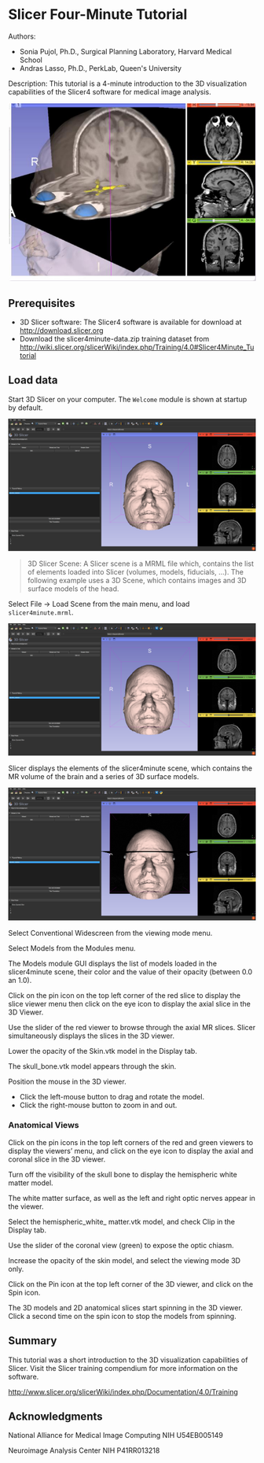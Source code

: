 # Slicer Four-Minute Tutorial

Authors:
- Sonia Pujol, Ph.D., Surgical Planning Laboratory, Harvard Medical School
- Andras Lasso, Ph.D., PerkLab, Queen's University

Description: This tutorial is a 4-minute introduction to the 3D visualization
capabilities of the Slicer4 software for medical image analysis.

<!-- Various illustrative images that are used in the markdown file is stored in Images folder. These images are not translated or processed in any way. -->

![](Images/Introduction.png)

## Prerequisites

- 3D Slicer software: The Slicer4 software is available for download at http://download.slicer.org
- Download the slicer4minute-data.zip training dataset from http://wiki.slicer.org/slicerWiki/index.php/Training/4.0#Slicer4Minute_Tutorial

## Load data

Start 3D Slicer on your computer. The `Welcome` module is shown at startup by default.

<!-- If the caption of an image starts with "Screenshot" that indicates that it is a screenshot that needs translation. -->

![Screenshot](Screenshots/en-US/001-part1-startup.png)

> 3D Slicer Scene:
A Slicer scene is a MRML file which, contains the list of elements loaded into Slicer (volumes, models, fiducials, ...). The following example uses a 3D Scene, which contains images and 3D surface models of the head.

Select File -> Load Scene from the main menu, and load `slicer4minute.mrml`.

<!-- Annotations are stored in the image caption. Note that the same image can be reused multiple times, with different annotations in the same tutorial. -->

![Screenshot:{click:menu/File}](Screenshots/en-US/001-part1-startup.png)

Slicer displays the elements of the slicer4minute scene, which contains the MR volume of
the brain and a series of 3D surface models.

![Screenshot](Screenshots/en-US/002-part1-after-scene-load.png)

Select Conventional Widescreen from the viewing mode menu.

Select Models from the Modules menu.

The Models module GUI displays the list of models loaded in the slicer4minute scene, their color and the value of their opacity (between 0.0 an 1.0).

Click on the pin icon on the top left corner of the red slice to display the slice viewer menu then click on the eye icon to display the axial slice in the 3D Viewer.

Use the slider of the red viewer to browse through the axial MR slices.
Slicer simultaneously displays the slices in the 3D viewer.

Lower the opacity of the Skin.vtk model in the Display tab.

The skull_bone.vtk model appears through the skin.

Position the mouse in the 3D viewer.
- Click the left-mouse button to drag and rotate the model.
- Click the right-mouse button to zoom in and out.

### Anatomical Views

Click on the pin icons in the top left corners of the red and green viewers to display the viewers’ menu, and click on the eye icon to display the axial and coronal slice in
the 3D viewer.

Turn off the visibility of the skull bone to display the hemispheric white matter model.

The white matter surface, as well as the left and right optic nerves appear in the viewer.

Select the hemispheric_white_ matter.vtk model, and check Clip in the Display tab.

Use the slider of the coronal view (green) to expose the optic chiasm.

Increase the opacity of the skin model, and select the viewing mode 3D only.

Click on the Pin icon at the top left corner of the 3D viewer, and click on the Spin icon.

The 3D models and 2D anatomical slices start spinning in the 3D viewer.
Click a second time on the spin icon to stop the models from spinning.

## Summary

This tutorial was a short introduction to the 3D visualization capabilities of Slicer.
Visit the Slicer training compendium for more information on the software.

http://www.slicer.org/slicerWiki/index.php/Documentation/4.0/Training

## Acknowledgments

National Alliance for Medical
Image Computing
NIH U54EB005149

Neuroimage Analysis Center
NIH P41RR013218
